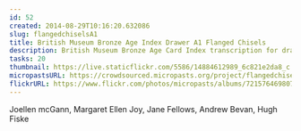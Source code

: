 ```yaml
---
id: 52
created: 2014-08-29T10:16:20.632086
slug: flangedchiselsA1  
title: British Museum Bronze Age Index Drawer A1 Flanged Chisels
description: British Museum Bronze Age Card Index transcription for drawer A1 flanged Chisels.
tasks: 20
thumbnail: https://live.staticflickr.com/5586/14884612989_6c821e2da8_c.jpg
micropastsURL: https://crowdsourced.micropasts.org/project/flangedchiselsA1
flickrURL: https://www.flickr.com/photos/micropasts/albums/72157646980797072
---
```

Joellen mcGann, Margaret Ellen Joy, Jane Fellows, Andrew Bevan, Hugh Fiske
